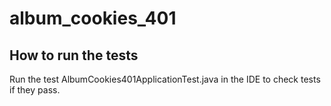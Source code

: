 # album_cookies_401

## How to run the tests

Run the test AlbumCookies401ApplicationTest.java in the IDE to check tests if they pass.
